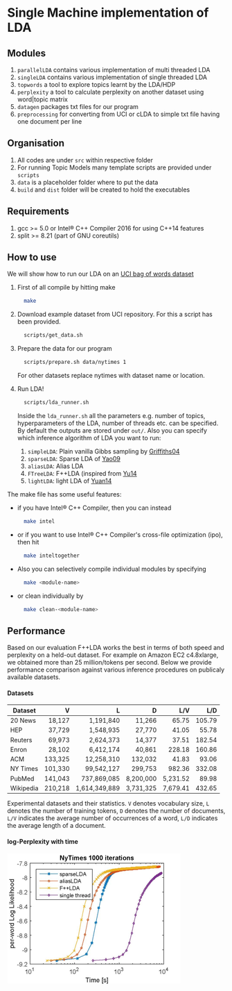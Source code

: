 # Single Machine implementation of LDA

## Modules
1. `parallelLDA` contains various implementation of multi threaded LDA
2. `singleLDA` contains various implementation of single threaded LDA
3. `topwords` a tool to explore topics learnt by the LDA/HDP
4. `perplexity` a tool to calculate perplexity on another dataset using word|topic matrix
5. `datagen` packages txt files for our program
6. `preprocessing` for converting from UCI or cLDA to simple txt file having one document per line


## Organisation
1. All codes are under `src` within respective folder
2. For running Topic Models many template scripts are provided under `scripts`
3. `data` is a placeholder folder where to put the data
4. `build` and `dist` folder will be created to hold the executables


## Requirements
1. gcc >= 5.0 or Intel&reg; C++ Compiler 2016 for using C++14 features
2. split >= 8.21 (part of GNU coreutils)

## How to use
We will show how to run our LDA on an [UCI bag of words dataset](https://archive.ics.uci.edu/ml/datasets/Bag+of+Words)

1. First of all compile by hitting make

   ```bash
     make
   ```

2. Download example dataset from UCI repository. For this a script has been provided.

   ```bash
     scripts/get_data.sh
   ```

3. Prepare the data for our program

   ```bash
     scripts/prepare.sh data/nytimes 1
   ```

   For other datasets replace nytimes with dataset name or location.

4. Run LDA!

   ```bash
     scripts/lda_runner.sh
   ```

   Inside the `lda_runner.sh` all the parameters e.g. number of topics, hyperparameters of the LDA, number of threads etc. can be specified. By default the outputs are stored under `out/`. Also you can specify which inference algorithm of LDA you want to run:
   1. `simpleLDA`: Plain vanilla Gibbs sampling by [Griffiths04](http://www.pnas.org/content/101/suppl_1/5228.abstract)
   2. `sparseLDA`: Sparse LDA of [Yao09](http://dl.acm.org/citation.cfm?id=1557121)
   3. `aliasLDA`: Alias LDA
   4. `FTreeLDA`: F++LDA (inspired from [Yu14](http://arxiv.org/abs/1412.4986)
   5. `lightLDA`: light LDA of [Yuan14](http://arxiv.org/abs/1412.1576)

The make file has some useful features:

- if you have Intel&reg; C++ Compiler, then you can instead

   ```bash
     make intel
   ```

- or if you want to use Intel&reg; C++ Compiler's cross-file optimization (ipo), then hit
   
   ```bash
     make inteltogether
   ```

- Also you can selectively compile individual modules by specifying

   ```bash
     make <module-name>
   ```

- or clean individually by

   ```bash
     make clean-<module-name>
   ```

## Performance
Based on our evaluation F++LDA works the best in terms of both speed and perplexity on a held-out dataset. For example on Amazon EC2 c4.8xlarge, we obtained more than 25 million/tokens per second. Below we provide performance comparison against various inference procedures on publicaly available datasets.

#### Datasets

|  Dataset     |  V        |  L              |  D           |  L/V      |  L/D      |
| ------------ | --------: | --------------: | -----------: | --------: | --------: |
|  20 News     |  18,127   |  1,191,840	   |	11,266	   |	65.75    |  105.79   |
|  HEP         |  37,729	|	1,548,935	   |	27,770	   |	41.05	   |	55.78 	|
|  Reuters     |	69,973   |	2,624,373      |	14,377	   |	37.51	   |	182.54 	|
|  Enron       |	28,102	|	6,412,174      |	40,861	   |	228.18   |	160.86   |
|  ACM         |	133,325  |  12,258,310     |	132,032	   |	41.83    |  93.06    |
|  NY Times    |  101,330  |  99,542,127     |  299,753     |  982.36   |  332.08   |
|  PubMed      |  141,043  |  737,869,085    |  8,200,000   |  5,231.52	|	89.98    |
|  Wikipedia   |	210,218  |  1,614,349,889  |  3,731,325   |  7,679.41	|	432.65 	|

   Experimental datasets and their statistics. `V` denotes vocabulary size, `L` denotes the number of training tokens, `D` denotes
   the number of documents, `L/V` indicates the average number of occurrences of a word, `L/D` indicates the average length of a
   document.
  
#### log-Perplexity with time

<img src=https://raw.githubusercontent.com/dmlc/experimental-lda/master/nytimes_llh_v_time.jpg width=400/>
